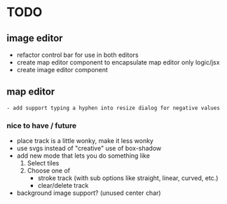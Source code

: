 # TODO

## image editor

- refactor control bar for use in both editors
- create map editor component to encapsulate map editor only logic/jsx
- create image editor component

## map editor

    - add support typing a hyphen into resize dialog for negative values

### nice to have / future
- place track is a little wonky, make it less wonky
- use svgs instead of "creative" use of box-shadow
- add new mode that lets you do something like
    1. Select tiles
    2. Choose one of 
        - stroke track (with sub options like straight, linear, curved, etc.)
        - clear/delete track
- background image support? (unused center char)